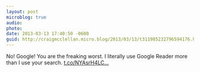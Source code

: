 ```yaml
---
layout: post
microblog: true
audio: 
photo: 
date: 2013-03-13 17:40:50 -0600
guid: http://craigmcclellan.micro.blog/2013/03/13/t311985232796594176.html
---
```

No! Google! You are the freaking worst. I literally use Google Reader more than I use your search.  [t.co/NYAsrH4LC...](http://t.co/NYAsrH4LCg)
